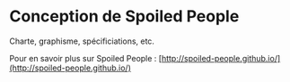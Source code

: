 # Conception de Spoiled People

Charte, graphisme, spécificiations, etc.

Pour en savoir plus sur Spoiled People : [http://spoiled-people.github.io/](http://spoiled-people.github.io/)
